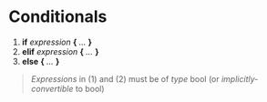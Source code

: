 # Conditionals

1. **if** _expression_ **{** _…_ **}**
2. **elif** _expression_ **{** _…_ **}**
3. **else** **{** _…_ **}**

>_Expressions_ in (1) and (2) must be of _type_ bool (or _implicitly-convertible_ to bool)